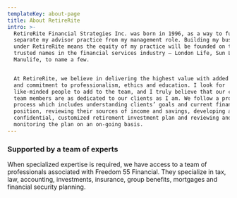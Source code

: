 ```yaml
---
templateKey: about-page
title: About RetireRite
intro: >-
  RetireRite Financial Strategies Inc. was born in 1996, as a way to fully
  separate my advisor practice from my management role. Building my business
  under RetireRite means the equity of my practice will be founded on the most
  trusted names in the financial services industry – London Life, Sun Life,
  Manulife, to name a few. 


  At RetireRite, we believe in delivering the highest value with added service
  and commitment to professionalism, ethics and education. I look for
  like-minded people to add to the team, and I truly believe that our current
  team members are as dedicated to our clients as I am. We follow a proven
  process which includes understanding clients’ goals and current financial
  position, reviewing their sources of income and savings, developing a
  confidential, customized retirement investment plan and reviewing and
  monitoring the plan on an on-going basis.
---
```

### Supported by a team of experts

When specialized expertise is required, we have access to a team of professionals associated with Freedom 55 Financial. They specialize in tax, law, accounting, investments, insurance, group benefits, mortgages and financial security planning.
